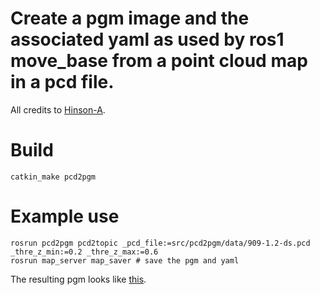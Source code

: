 # Create a pgm image and the associated yaml as used by ros1 move_base from a point cloud map in a pcd file.
All credits to [Hinson-A](https://github.com/Hinson-A/pcd2pgm_package).


# Build
```
catkin_make pcd2pgm
```

# Example use
```
rosrun pcd2pgm pcd2topic _pcd_file:=src/pcd2pgm/data/909-1.2-ds.pcd _thre_z_min:=0.2 _thre_z_max:=0.6
rosrun map_server map_saver # save the pgm and yaml

```

The resulting pgm looks like [this](./data/map.pgm).


